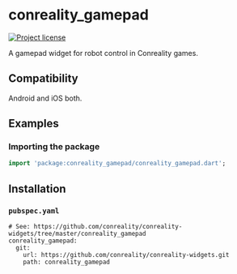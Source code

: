conreality_gamepad
==================

[![Project license](https://img.shields.io/badge/license-Public%20Domain-blue.svg)](https://unlicense.org)

A gamepad widget for robot control in Conreality games.

Compatibility
-------------

Android and iOS both.

Examples
--------

### Importing the package

```dart
import 'package:conreality_gamepad/conreality_gamepad.dart';
```

Installation
------------

### `pubspec.yaml`

    # See: https://github.com/conreality/conreality-widgets/tree/master/conreality_gamepad
    conreality_gamepad:
      git:
        url: https://github.com/conreality/conreality-widgets.git
        path: conreality_gamepad
